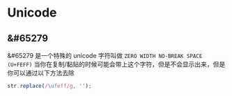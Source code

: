 # Unicode

## &#65279

&#65279 是一个特殊的 unicode 字符叫做 `ZERO WIDTH NO-BREAK SPACE (U+FEFF)` 当你在复制/黏贴的时候可能会带上这个字符，但是不会显示出来，但是你可以通过以下方法去除

```js
str.replace(/\ufeff/g, '');
```